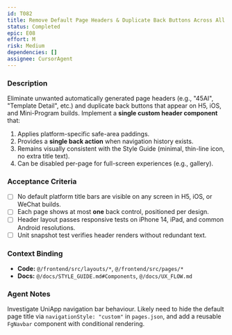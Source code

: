 ```yaml
---
id: T082
title: Remove Default Page Headers & Duplicate Back Buttons Across All Pages
status: Completed
epic: E08
effort: M
risk: Medium
dependencies: []
assignee: CursorAgent
---
```


### Description

Eliminate unwanted automatically generated page headers (e.g., "45AI", "Template Detail", etc.) and duplicate back buttons that appear on H5, iOS, and Mini-Program builds.  Implement a **single custom header component** that:

1. Applies platform-specific safe-area paddings.
2. Provides a **single back action** when navigation history exists.
3. Remains visually consistent with the Style Guide (minimal, thin-line icon, no extra title text).
4. Can be disabled per-page for full-screen experiences (e.g., gallery).

### Acceptance Criteria

- [ ] No default platform title bars are visible on any screen in H5, iOS, or WeChat builds.
- [ ] Each page shows at most **one** back control, positioned per design.
- [ ] Header layout passes responsive tests on iPhone 14, iPad, and common Android resolutions.
- [ ] Unit snapshot test verifies header renders without redundant text.

### Context Binding

- **Code:** `@/frontend/src/layouts/*`, `@/frontend/src/pages/*`
- **Docs:** `@/docs/STYLE_GUIDE.md#Components`, `@/docs/UX_FLOW.md`

### Agent Notes

Investigate UniApp navigation bar behaviour.  Likely need to hide the default page title via `navigationStyle: "custom"` in `pages.json`, and add a reusable `FgNavbar` component with conditional rendering. 